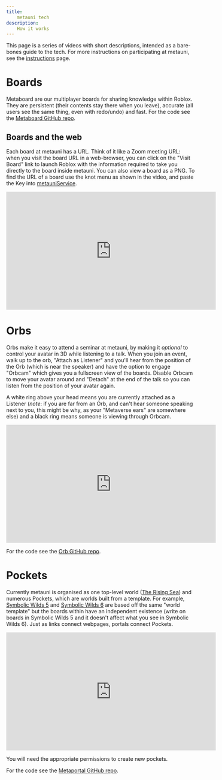 ```yaml
---
title:
    metauni tech
description:
    How it works
---
```


This page is a series of videos with short descriptions, intended as a bare-bones guide to the tech. For more instructions on participating at metauni, see the [instructions](https://metauni.org/posts/instructions/instructions) page.

# Boards

Metaboard are our multiplayer boards for sharing knowledge within Roblox. They are persistent (their contents stay there when you leave), accurate (all users see the same thing, even with redo/undo) and fast. For the code see the [Metaboard GitHub repo](https://github.com/metauni/metaboard).

## Boards and the web

Each board at metauni has a URL. Think of it like a Zoom meeting URL: when you visit the board URL in a web-browser, you can click on the "Visit Board" link to launch Roblox with the information required to take you directly to the board inside metauni. You can also view a board as a PNG. To find the URL of a board use the knot menu as shown in the video, and paste the Key into [metauniService](http://service.metauni.org).

<p align="center">
<iframe width="560" height="315" src="https://www.youtube.com/embed/wrNxdVPv2Ms" title="YouTube video player" frameborder="0" allow="accelerometer; autoplay; clipboard-write; encrypted-media; gyroscope; picture-in-picture" allowfullscreen></iframe>
</p>

# Orbs

Orbs make it easy to attend a seminar at metauni, by making it *optional* to control your avatar in 3D while listening to a talk. When you join an event, walk up to the orb, "Attach as Listener" and you'll hear from the position of the Orb (which is near the speaker) and have the option to engage "Orbcam" which gives you a fullscreen view of the boards. Disable Orbcam to move your avatar around and "Detach" at the end of the talk so you can listen from the position of your avatar again.

A white ring above your head means you are currently attached as a Listener (*note*: if you are far from an Orb, and can't hear someone speaking next to you, this might be why, as your "Metaverse ears" are somewhere else) and a black ring means someone is viewing through Orbcam.

<p align="center">
<iframe width="560" height="315" src="https://www.youtube.com/embed/u9kDwbWJGgw" title="YouTube video player" frameborder="0" allow="accelerometer; autoplay; clipboard-write; encrypted-media; gyroscope; picture-in-picture" allowfullscreen></iframe>
</p>

For the code see the [Orb GitHub repo](https://github.com/metauni/orb).

# Pockets

Currently metauni is organised as one top-level world ([The Rising Sea](https://www.roblox.com/games/8165217582/The-Rising-Sea)) and numerous Pockets, which are worlds built from a template. For example, [Symbolic Wilds 5](https://www.roblox.com/games/start?placeId=8165217582&launchData=pocket%3ASymbolic%20Wilds%205) and [Symbolic Wilds 6](https://www.roblox.com/games/start?placeId=8165217582&launchData=pocket%3ASymbolic%20Wilds%206) are based off the same "world template" but the boards within have an independent existence (write on boards in Symbolic Wilds 5 and it doesn't affect what you see in Symbolic Wilds 6). Just as links connect webpages, portals connect Pockets. 

<p align="center">
<iframe width="560" height="315" src="https://www.youtube.com/embed/jI0FCELBr30" title="YouTube video player" frameborder="0" allow="accelerometer; autoplay; clipboard-write; encrypted-media; gyroscope; picture-in-picture" allowfullscreen></iframe>
</p>

You will need the appropriate permissions to create new pockets.

For the code see the [Metaportal GitHub repo](https://github.com/metauni/metaportal).
